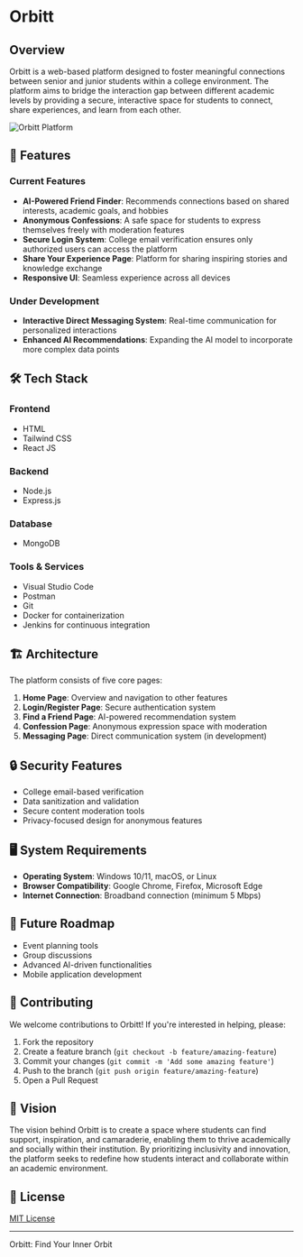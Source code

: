 # Orbitt

## Overview
Orbitt is a web-based platform designed to foster meaningful connections between senior and junior students within a college environment. The platform aims to bridge the interaction gap between different academic levels by providing a secure, interactive space for students to connect, share experiences, and learn from each other.

![Orbitt Platform](https://via.placeholder.com/800x400)

## 🚀 Features

### Current Features
- **AI-Powered Friend Finder**: Recommends connections based on shared interests, academic goals, and hobbies
- **Anonymous Confessions**: A safe space for students to express themselves freely with moderation features
- **Secure Login System**: College email verification ensures only authorized users can access the platform
- **Share Your Experience Page**: Platform for sharing inspiring stories and knowledge exchange
- **Responsive UI**: Seamless experience across all devices

### Under Development
- **Interactive Direct Messaging System**: Real-time communication for personalized interactions
- **Enhanced AI Recommendations**: Expanding the AI model to incorporate more complex data points

## 🛠️ Tech Stack

### Frontend
- HTML
- Tailwind CSS
- React JS

### Backend
- Node.js
- Express.js

### Database
- MongoDB

### Tools & Services
- Visual Studio Code
- Postman
- Git
- Docker for containerization
- Jenkins for continuous integration

## 🏗️ Architecture

The platform consists of five core pages:

1. **Home Page**: Overview and navigation to other features
2. **Login/Register Page**: Secure authentication system
3. **Find a Friend Page**: AI-powered recommendation system
4. **Confession Page**: Anonymous expression space with moderation
5. **Messaging Page**: Direct communication system (in development)

## 🔒 Security Features

- College email-based verification
- Data sanitization and validation
- Secure content moderation tools
- Privacy-focused design for anonymous features

## 🖥️ System Requirements

- **Operating System**: Windows 10/11, macOS, or Linux
- **Browser Compatibility**: Google Chrome, Firefox, Microsoft Edge
- **Internet Connection**: Broadband connection (minimum 5 Mbps)

## 🔮 Future Roadmap

- Event planning tools
- Group discussions
- Advanced AI-driven functionalities
- Mobile application development

## 👥 Contributing

We welcome contributions to Orbitt! If you're interested in helping, please:

1. Fork the repository
2. Create a feature branch (`git checkout -b feature/amazing-feature`)
3. Commit your changes (`git commit -m 'Add some amazing feature'`)
4. Push to the branch (`git push origin feature/amazing-feature`)
5. Open a Pull Request

## 📝 Vision

The vision behind Orbitt is to create a space where students can find support, inspiration, and camaraderie, enabling them to thrive academically and socially within their institution. By prioritizing inclusivity and innovation, the platform seeks to redefine how students interact and collaborate within an academic environment.

## 📄 License

[MIT License](LICENSE)

---

Orbitt: Find Your Inner Orbit
